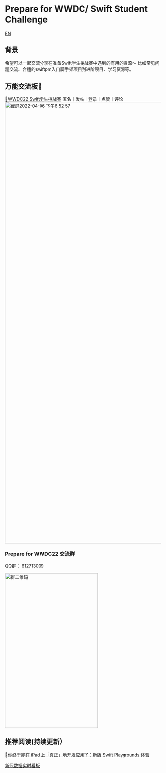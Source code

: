 # Prepare for WWDC/ Swift Student Challenge
[EN](README_EN.md)
## 背景
希望可以一起交流分享在准备Swift学生挑战赛中遇到的有用的资源～
比如常见问题交流、合适的swiftpm入门脚手架项目到进阶项目、学习资源等。

## 万能交流板👀
[🔗WWDC22 Swift学生挑战赛](https://padlet.com/doris_hdy/wwdc22swiftchallenge)
匿名｜发帖｜登录｜点赞｜评论
<img width="1427" alt="截屏2022-04-06 下午6 52 57" src="https://user-images.githubusercontent.com/45887805/161959310-c46ece29-36d7-4f9d-a5e0-9b230aaf6f9c.png">
### Prepare for WWDC22 交流群
QQ群： 612713009
<br>

<img width="300" height="500" alt="群二维码" src="https://user-images.githubusercontent.com/45887805/162002544-2524525e-8403-404a-b3e8-0a8defd56af6.png">



## 推荐阅读(持续更新）

[🔗你终于能在 iPad 上「真正」地开发应用了：新版 Swift Playgrounds 体验](https://sspai.com/post/70655)

[新冠数据实时看板](https://github.com/DocRace/playgrounds-covid19-dashboard)
